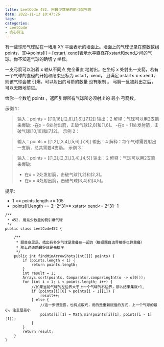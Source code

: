 ```yaml
---
title: LeetCode 452. 用最少数量的箭引爆气球
date: 2022-11-13 10:47:26
tags:
categories:
- LeetCode
- 贪心算法
---
```


有一些球形气球贴在一堵用 XY 平面表示的墙面上。墙面上的气球记录在整数数组points，其中points[i] = [xstart, xend]表示水平直径在xstart和xend之间的气球。你不知道气球的确切 y 坐标。

一支弓箭可以沿着 x 轴从不同点 完全垂直 地射出。在坐标 x 处射出一支箭，若有一个气球的直径的开始和结束坐标为 xstart，xend， 且满足 xstart≤ x ≤ xend，则该气球会被 引爆。可以射出的弓箭的数量 没有限制 。 弓箭一旦被射出之后，可以无限地前进。

给你一个数组 points ，返回引爆所有气球所必须射出的 最小 弓箭数。

<!--more-->

示例 1：

> 输入：points = [[10,16],[2,8],[1,6],[7,12]]
> 输出：2
> 解释：气球可以用2支箭来爆破:
> -在x = 6处射出箭，击破气球[2,8]和[1,6]。
> -在x = 11处发射箭，击破气球[10,16]和[7,12]。
示例 2：

> 输入：points = [[1,2],[3,4],[5,6],[7,8]]
> 输出：4
> 解释：每个气球需要射出一支箭，总共需要4支箭。
示例 3：

> 输入：points = [[1,2],[2,3],[3,4],[4,5]]
> 输出：2
> 解释：气球可以用2支箭来爆破:
> - 在x = 2处发射箭，击破气球[1,2]和[2,3]。
> - 在x = 4处射出箭，击破气球[3,4]和[4,5]。


提示:

* 1 <= points.length <= 105
* points[i].length == 2
-2^31<= xstart< xend<= 2^31- 1

```
/**
 * 452. 用最少数量的箭引爆气球
 */
public class LeetCode452 {

    /**
     * 题目意思是，找出有多少气球是重叠在一起的（根据题目边界相等也算重叠）
     * 那么这道题最好就是先排序
     */
    public int findMinArrowShots(int[][] points) {
        if (points.length < 1) {
            return points.length;
        }
        int result = 1;
        Arrays.sort(points, Comparator.comparingInt(o -> o[0]));
        for (int i = 1; i < points.length; i++) {
            //如果当前气球的左边界大于上一个气球的右边界，那么结果集就+1,
            if (points[i][0] > points[i - 1][1]) {
                result++;
            } else {
                //这一步很重要，也有点取巧，用的是重新赋值的方式，上一个气球的最小，注意是最小
                points[i][1] = Math.min(points[i][1], points[i - 1][1]);
            }
        }
        return result;
    }
}
```

